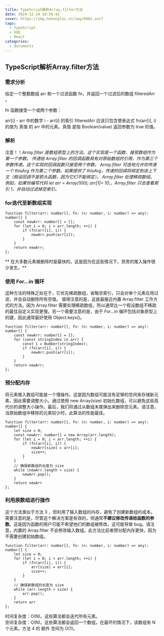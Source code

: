 ```yaml
---
title: TypeScript解析Array.filter方法
date: 2024-12-24 10:56:42
cover: https://img.hehonglei.cn/img/0002.avif
tags:
  - TypeScript
  - VUE
  - React
categories:
  - documents
---
```

## TypeScript解析Array.filter方法


### 需求分析
给定一个整数数组 arr 和一个过滤函数 fn，并返回一个过滤后的数组 filteredArr 。

fn 函数接受一个或两个参数：

arr[i] - arr 中的数字
i - arr[i] 的索引
filteredArr 应该只包含使表达式 fn(arr[i], i) 的值为 真值 的 arr 中的元素。真值 是指 Boolean(value) 返回参数为 true 的值。

### 解析
注意！！*Array.filter 是数组原型上的方法。这个实现是一个函数，接受数组作为第一个参数。
传递给 Array.filter 的回调函数具有对原始数组的引用，作为第三个参数传递。这个实现的回调函数只接受两个参数。
Array.filter 可选地允许你传递一个 thisArg 作为第二个参数。如果提供了 thisArg，传递的回调将绑定到该上下文（假设回调不是箭头函数，因为它们不能绑定）。
Array.filter 处理稀疏数组。例如，如果你编写代码 let arr = Array(100); arr[1]= 10;，Array.filter 只会查看索引 1，并自动过滤掉空索引。*

### for迭代至新数组实现

```
function filter(arr: number[], fn: (n: number, i: number) => any): number[] {
    const newArr: number[] = [];
    for (let i = 0; i < arr.length; ++i) {
        if (fn(arr[i], i)) {
            newArr.push(arr[i]);
        }
    }
    return newArr;
};

```

** 在大多数元素被删除时是最快的。这是因为在这些情况下，昂贵的推入操作很少发生。**
### 使用 For...in 循环
这种方法的特殊之处在于，它优先稀疏数组，省略空索引，只会对单个元素应用过滤，并会自动删除所有空值。
值得注意的是，这是最接近内置 Array.filter 工作方式的方法。因为 Array.filter 需要处理稀疏数组，所以通常比一个假设数组不稀疏的最佳自定义实现更慢。另一个需要注意的是，由于 For...in 循环包括对象原型上的键，因此通常最好使用 Object.keys()。
```
function filter(arr: number[], fn: (n: number, i: number) => any): number[] {
    const newArr: number[] = [];
    for (const stringIndex in arr) {
        const i = Number(stringIndex);
        if (fn(arr[i], i)) {
            newArr.push(arr[i]);
        }
    }
    return newArr;
};
```
### 预分配内存
将元素推入数组可能是一个慢操作。这是因为数组可能没有足够的空间来存储新元素，因此需要调整大小。通过使用 new Array(size) 初始化数组，可以避免这些高代价的调整大小操作。最后，我们将通过从数组末尾弹出来删除空元素。请注意，当原始数组中移除的元素较少时，此算法的性能最佳。

```
function filter(arr: number[], fn: (n: number, i: number) => any): number[] {
    let size = 0;
    const newArr: number[] = new Array(arr.length);
    for (let i = 0; i < arr.length; ++i) {
        if (fn(arr[i], i)) {
            newArr[size] = arr[i];
            size++;
        }
    }
    // 确保新数组的长度为 size
    while (newArr.length > size) {
        newArr.pop();
    }
    return newArr
};
```
### 利用原数组进行操作
这个方法类似于方法 3 ，但利用了输入数组的内存，避免了创建新数组的成本。需要注意的是，尽管这个解决方案是有效的，但通常**不建议修改传递给函数的参数**。这是因为函数的用户可能不希望他们的数组被修改，这可能导致 bug。请注意，内置的 Array.filter 不会修改输入数组。此方法比前者预分配内存更快，因为不需要创建初始数组。

```
function filter(arr: number[], fn: (n: number, i: number) => any): number[] {
    let size = 0;
    for (let i = 0; i < arr.length; ++i) {
        if (fn(arr[i], i)) {
            arr[size] = arr[i];
            size++;
        }
    }
    // 确保新数组的长度为 size
    while (arr.length > size) {
        arr.pop();
    }
    return arr
};
```
时间复杂度：O(N)。这些算法都会迭代所有元素。</br>
空间复杂度：O(N)。这些算法都会返回一个数组，在最坏的情况下，该数组有 N 个元素。方法 4 的 额外 空间为 O(1)。



